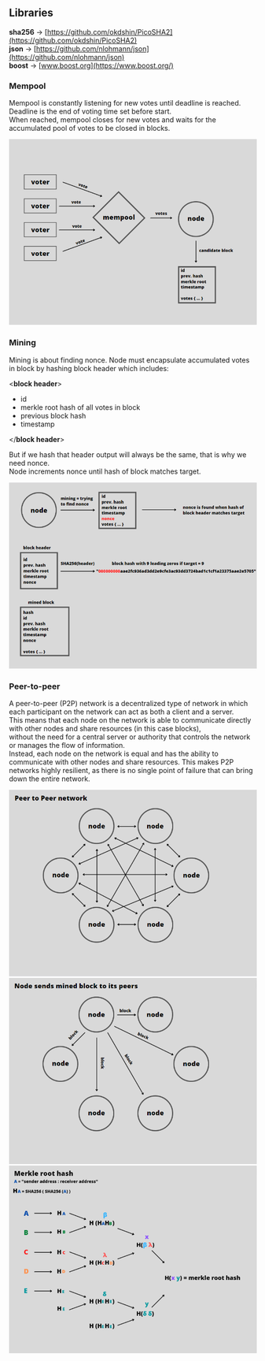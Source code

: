 ## Libraries

**sha256** → [https://github.com/okdshin/PicoSHA2](https://github.com/okdshin/PicoSHA2)   
**json** → [https://github.com/nlohmann/json](https://github.com/nlohmann/json)   
**boost** → [www.boost.org](https://www.boost.org/)   

### Mempool
Mempool is constantly listening for new votes until deadline is reached. Deadline is the end of voting time set before start.    
When reached, mempool closes for new votes and waits for the accumulated pool of votes to be closed in blocks.   
   
![mempool](img/mempool.PNG)   
    
### Mining
Mining is about finding nonce. Node must encapsulate accumulated votes in block by hashing block header which includes:   
    
<**block header**>   
- id
- merkle root hash of all votes in block
- previous block hash
- timestamp

</**block header**>    
    
But if we hash that header output will always be the same, that is why we need nonce.     
Node increments nonce until hash of block matches target.     

    
![mining](img/mining.PNG)   
   
### Peer-to-peer   
A peer-to-peer (P2P) network is a decentralized type of network in which each participant on the network can act as both a client and a server.   
This means that each node on the network is able to communicate directly with other nodes and share resources (in this case blocks),   
without the need for a central server or authority that controls the network or manages the flow of information.      
Instead, each node on the network is equal and has the ability to communicate with other nodes and share resources. 
This makes P2P networks highly resilient, as there is no single point of failure that can bring down the entire network.   
   
![p2p](img/p2p.PNG)   
![sendBlock](img/sendingBlock.PNG)   
![sendBlock](img/merkleRootHash.PNG)   
